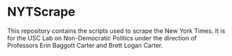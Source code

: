 # NYTScrape
This repository contains the scripts used to scrape the New York Times.
It is for the USC Lab on Non-Democratic Politics under the direction of Professors Erin Baggott Carter and Brett Logan Carter.
